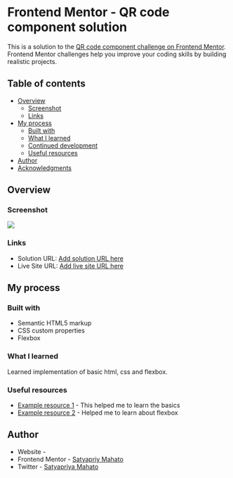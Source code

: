 # Frontend Mentor - QR code component solution

This is a solution to the [QR code component challenge on Frontend Mentor](https://www.frontendmentor.io/challenges/qr-code-component-iux_sIO_H). Frontend Mentor challenges help you improve your coding skills by building realistic projects. 

## Table of contents

- [Overview](#overview)
  - [Screenshot](#screenshot)
  - [Links](#links)
- [My process](#my-process)
  - [Built with](#built-with)
  - [What I learned](#what-i-learned)
  - [Continued development](#continued-development)
  - [Useful resources](#useful-resources)
- [Author](#author)
- [Acknowledgments](#acknowledgments)


## Overview

### Screenshot

![](../images/screenshot.png)

### Links

- Solution URL: [Add solution URL here](https://your-solution-url.com)
- Live Site URL: [Add live site URL here](https://your-live-site-url.com)

## My process

### Built with

- Semantic HTML5 markup
- CSS custom properties
- Flexbox

### What I learned

Learned implementation of basic html, css and flexbox.

### Useful resources

- [Example resource 1](https://www.w3schools.com) - This helped me to learn the basics 
- [Example resource 2](https://developer.mozilla.org/en-US/) - Helped me to learn about flexbox


## Author

- Website - [](https://www.your-site.com)
- Frontend Mentor - [Satyapriy Mahato](https://www.frontendmentor.io/profile/@satyapriyamahto)
- Twitter - [Satyapriya Mahato](https://www.twitter.com/@satyapriyamahto)
